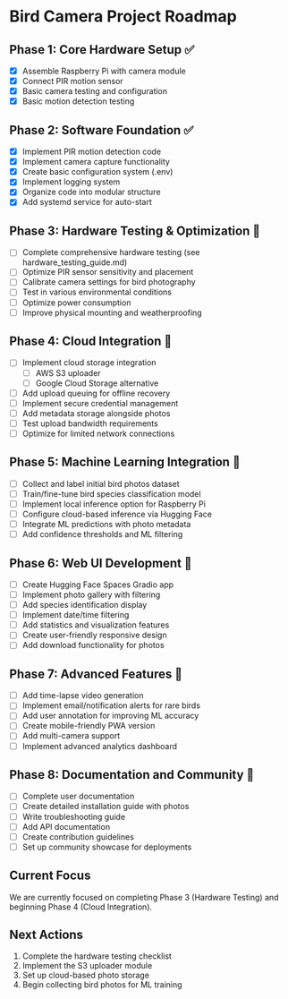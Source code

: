 # Bird Camera Project Roadmap

## Phase 1: Core Hardware Setup ✅
- [x] Assemble Raspberry Pi with camera module
- [x] Connect PIR motion sensor
- [x] Basic camera testing and configuration
- [x] Basic motion detection testing

## Phase 2: Software Foundation ✅
- [x] Implement PIR motion detection code
- [x] Implement camera capture functionality
- [x] Create basic configuration system (.env)
- [x] Implement logging system
- [x] Organize code into modular structure
- [x] Add systemd service for auto-start

## Phase 3: Hardware Testing & Optimization 🔄
- [ ] Complete comprehensive hardware testing (see hardware_testing_guide.md)
- [ ] Optimize PIR sensor sensitivity and placement
- [ ] Calibrate camera settings for bird photography
- [ ] Test in various environmental conditions
- [ ] Optimize power consumption
- [ ] Improve physical mounting and weatherproofing

## Phase 4: Cloud Integration 🔄
- [ ] Implement cloud storage integration
  - [ ] AWS S3 uploader
  - [ ] Google Cloud Storage alternative
- [ ] Add upload queuing for offline recovery
- [ ] Implement secure credential management
- [ ] Add metadata storage alongside photos
- [ ] Test upload bandwidth requirements
- [ ] Optimize for limited network connections

## Phase 5: Machine Learning Integration 📅
- [ ] Collect and label initial bird photos dataset
- [ ] Train/fine-tune bird species classification model
- [ ] Implement local inference option for Raspberry Pi
- [ ] Configure cloud-based inference via Hugging Face
- [ ] Integrate ML predictions with photo metadata
- [ ] Add confidence thresholds and ML filtering

## Phase 6: Web UI Development 📅
- [ ] Create Hugging Face Spaces Gradio app
- [ ] Implement photo gallery with filtering
- [ ] Add species identification display
- [ ] Implement date/time filtering
- [ ] Add statistics and visualization features
- [ ] Create user-friendly responsive design
- [ ] Add download functionality for photos

## Phase 7: Advanced Features 📅
- [ ] Add time-lapse video generation
- [ ] Implement email/notification alerts for rare birds
- [ ] Add user annotation for improving ML accuracy
- [ ] Create mobile-friendly PWA version
- [ ] Add multi-camera support
- [ ] Implement advanced analytics dashboard

## Phase 8: Documentation and Community 📅
- [ ] Complete user documentation
- [ ] Create detailed installation guide with photos
- [ ] Write troubleshooting guide
- [ ] Add API documentation
- [ ] Create contribution guidelines
- [ ] Set up community showcase for deployments

## Current Focus
We are currently focused on completing Phase 3 (Hardware Testing) and beginning Phase 4 (Cloud Integration).

## Next Actions
1. Complete the hardware testing checklist
2. Implement the S3 uploader module
3. Set up cloud-based photo storage
4. Begin collecting bird photos for ML training 
